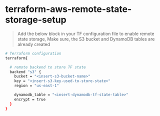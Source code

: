 # terraform-aws-remote-state-storage-setup

> Add the below block in your TF configuration file to enable remote state storage,
> Make sure, the S3 bucket and DynamoDB tables are already created
```sh
# Terraform configuration
terraform{

  # remote backend to store TF state
  backend "s3" {
    bucket = "<insert-s3-bucket-name>"
    key = "<insert-s3-key-used-to-store-state>"
    region = "us-east-1"

    dynamodb_table = "<insert-dynamodb-tf-state-table>"
    encrypt = true
  }
}

